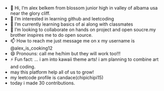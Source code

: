 - 👋 Hi, I’m alex belkem from blossom junior high in valley of albama usa near the glory cliff.
- 👀 I’m interested in learning github and leetcoding
- 🌱 I’m currently learning basics of ai along with classmates
- 💞️ I’m looking to collaborate on hands on project and open soucre.my brother inspires me to do open source.
- 📫 How to reach me just message me on x my username is @alex_is_cooking12
- 😄 Pronouns: call me he/him but they will work too!!!
- ⚡ Fun fact: ... i am into kawaii theme arts! i am planning to combine art and coding.
- may this platform help all of us to grow!
- my leetcode profile is candace(chipichipi15)
- today i made 30 contributions.
<!---
chipichipi15/chipichipi15 is a ✨ special ✨ repository because its `README.md` (this file) appears on your GitHub profile.
You can click the Preview link to take a look at your changes.
--->
